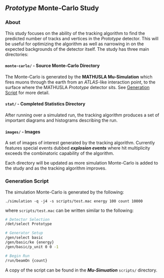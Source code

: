 ## _Prototype_ Monte-Carlo Study

### About

This study focuses on the ability of the tracking algorithm to find the predicted number of tracks and vertices in the _Prototype_ detector. This will be useful for optimizing the algorithm as well as narrowing in on the expected backgrounds of the detector itself. The study has three main directories:

#### `monte-carlo/` - Source Monte-Carlo Directory

The Monte-Carlo is generated by the **MATHUSLA Mu-Simulation** which fires muons through the earth from an _ATLAS_-like interaction point, to the surface where the MATHUSLA _Prototype_ detector sits. See [Generation Script](#Generation-Script) for more detail.

#### `stat/` - Completed Statistics Directory

After running over a simulated run, the tracking algorithm produces a set of important diagrams and histograms describing the run.

#### `images/` - Images

A set of images of interest generated by the tracking algorithm. Currently features special events dubbed **_explosion events_** where hit multiplicity exceeds the combinatoric capability of the algorithm. 

Each directory will be updated as more simulation Monte-Carlo is added to the study and as the tracking algorithm improves.

### Generation Script

The simulation Monte-Carlo is generated by the following:

`./simulation -q -j4 -s scripts/test.mac energy 100 count 10000`

where `scripts/test.mac` can be written similar to the following:

```bash
# Detector Selection
/det/select Prototype

# Generator Setup
/gen/select basic
/gen/basic/ke {energy}
/gen/basic/p_unit 0 0 -1

# Begin Run
/run/beamOn {count}
```

A copy of the script can be found in the **_Mu-Simuation_** `scripts/` directory.

